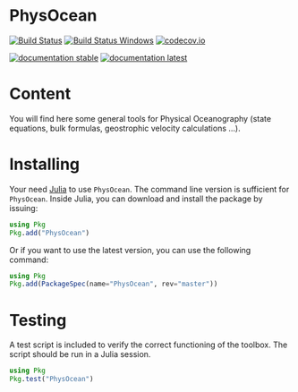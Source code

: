 # PhysOcean

[![Build Status](https://github.com/gher-ulg/PhysOcean.jl/workflows/CI/badge.svg)](https://github.com/gher-ulg/PhysOcean.jl/actions)
[![Build Status Windows](https://ci.appveyor.com/api/projects/status/github/gher-ulg/PhysOcean.jl?branch=master&svg=true)](https://ci.appveyor.com/project/Alexander-Barth/physocean-jl)
[![codecov.io](http://codecov.io/github/gher-ulg/PhysOcean.jl/coverage.svg?branch=master)](http://codecov.io/github/gher-ulg/PhysOcean.jl?branch=master)

[![documentation stable](https://img.shields.io/badge/docs-stable-blue.svg)](https://gher-ulg.github.io/PhysOcean.jl/stable/)
[![documentation latest](https://img.shields.io/badge/docs-latest-blue.svg)](https://gher-ulg.github.io/PhysOcean.jl/latest/)

# Content

You will find here some general tools for Physical Oceanography (state equations, bulk formulas, geostrophic velocity calculations ...). 

# Installing

Your need [Julia](http://julialang.org) to use `PhysOcean`. The command line version is sufficient for `PhysOcean`.
Inside Julia, you can download and install the package by issuing:

```julia
using Pkg
Pkg.add("PhysOcean")
```

Or if you want to use the latest version, you can use the following command:

```julia
using Pkg
Pkg.add(PackageSpec(name="PhysOcean", rev="master"))
```

# Testing

A test script is included to verify the correct functioning of the toolbox.
The script should be run in a Julia session.

```julia
using Pkg
Pkg.test("PhysOcean")
```

